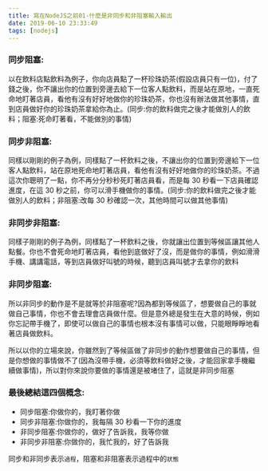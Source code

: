 ```yaml
---
title: 寫在NodeJS之前01-什麼是非同步和非阻塞輸入輸出
date: 2019-06-10 23:33:49
tags: [nodejs]
---
```


### 同步阻塞:

以在飲料店點飲料為例子，你向店員點了一杯珍珠奶茶(假設店員只有一位)，付了錢之後，你不讓出你的位置到旁邊去給下一位客人點飲料，而是站在原地，一直死命地盯著店員，看他有沒有好好地做你的珍珠奶茶，你也沒有辦法做其他事情，直到店員做好你的珍珠奶茶拿給你為止。(同步:你的飲料做完之後才能做別人的飲料；阻塞:死命盯著看，不能做別的事情)

### 同步非阻塞:

同樣以剛剛的例子為例，同樣點了一杯飲料之後，不讓出你的位置到旁邊給下一位客人點飲料，站在原地死命地盯著店員，看他有沒有好好地做你的珍珠奶茶。不過這次你聰明了一點，你不再分分秒秒死盯著店員看，而是每 30 秒看一下店員確認進度，在這 30 秒之前，你可以滑手機做你的事情。(同步:你的飲料做完之後才能做別人的飲料；非阻塞:改每 30 秒確認一次，其他時間可以做其他事情)

### 非同步非阻塞:

同樣子剛剛的例子為例，同樣點了一杯飲料之後，你就讓出位置到等候區讓其他人點餐。你也不會死命地盯著店員，看他到底做好了沒，而是做你的事情，例如滑滑手機、講講電話，等到店員做好叫號的時候，聽到店員叫號才去拿你的飲料

### 非同步阻塞:

所以非同步的動作是不是就等於非阻塞呢?因為都到等候區了，想要做自己的事就做自己事情，你也不會去理會店員做什麼。但是意外總是發生在大意的時候，例如你忘記帶手機了，即使可以做自己的事情也根本沒有事情可以做，只能眼睜睜地看著店員做飲料。

所以以你的立場來說，你雖然到了等候區做了非同步的動作想要做自己的事情，但是你想做的事情做不了(因為沒帶手機，必須等飲料做好之後，才能回家拿手機繼續做事情)，所以對你來說你要做的事情還是被堵住了，這就是非同步阻塞

### 最後總結這四個概念:

- 同步阻塞:你做你的，我盯著你做
- 同步非阻塞:你做你的，我每隔 30 秒看一下你的進度
- 非同步阻塞:你做你的，做好了告訴我，我等你做
- 非同步非阻塞:你做你的，我忙我的，好了告訴我

同步和非同步表示`過程`，阻塞和非阻塞表示過程中的`狀態`
